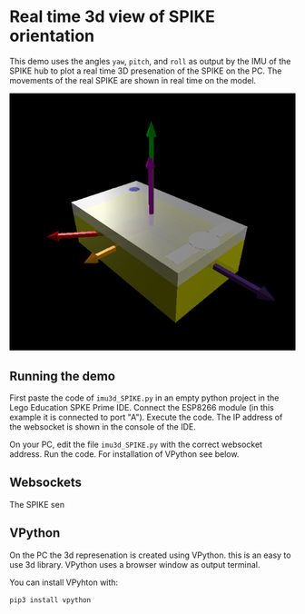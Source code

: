 # Real time 3d view of SPIKE orientation

This demo uses the angles `yaw`, `pitch`, and `roll` as output by the IMU of the SPIKE hub to plot a real time 3D presenation of the SPIKE on the PC. The movements of the real SPIKE are shown in real time on the model.

 ![plot](./pictures/imu3d_vpython.png)


## Running the demo

First paste the code of `imu3d_SPIKE.py` in an empty python project in the Lego Education SPKE Prime IDE. Connect the ESP8266 module (in this example it is connected to port "A"). Execute the code. The IP address of the websocket is shown in the console of the IDE.

On your PC, edit the file `imu3d_SPIKE.py` with the correct websocket address. Run the code. For installation of VPython see below.

## Websockets

The SPIKE sen

## VPython
 On the PC the 3d represenation is created using VPython. this is an easy to use 3d library. VPython uses a browser window as output terminal.

 You can install VPyhton with:

 ```
 pip3 install vpython
 ```

